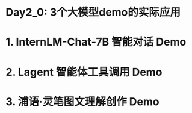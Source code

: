 # Day2_0: 3个大模型demo的实际应用

# 1. **InternLM-Chat-7B 智能对话 Demo**

# 2. **Lagent 智能体工具调用 Demo**

# 3. **浦语·灵笔图文理解创作 Demo**